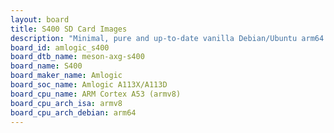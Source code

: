 ```yaml
---
layout: board
title: S400 SD Card Images
description: "Minimal, pure and up-to-date vanilla Debian/Ubuntu arm64 SD card images for S400 by Amlogic, SoC: Amlogic A113X/A113D, CPU ISA: armv8"
board_id: amlogic_s400
board_dtb_name: meson-axg-s400
board_name: S400
board_maker_name: Amlogic
board_soc_name: Amlogic A113X/A113D
board_cpu_name: ARM Cortex A53 (armv8)
board_cpu_arch_isa: armv8
board_cpu_arch_debian: arm64
---
```

